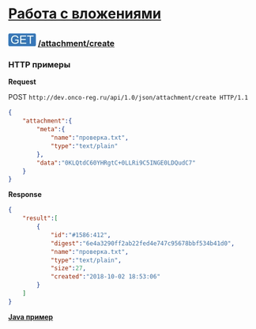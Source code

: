 [Работа с вложениями](../../index.md)
=====================================================

### ![POST](../../../../img/get.png) [/attachment/create](../index.md)

### HTTP примеры

**Request**

POST `http://dev.onco-reg.ru/api/1.0/json/attachment/create HTTP/1.1`
```json
{
    "attachment":{
        "meta":{
            "name":"проверка.txt",
            "type":"text/plain"
        },
        "data":"0KLQtdC60YHRgtC+0LLRi9C5INGE0LDQudC7"
    }
}
```

**Response**
```json
{
    "result":[
        {
            "id":"#1586:412",
            "digest":"6e4a3290ff2ab22fed4e747c95678bbf534b41d0",
            "name":"проверка.txt",
            "type":"text/plain",
            "size":27,
            "created":"2018-10-02 18:53:06"
        }
    ]
}
```

**[Java пример](createJava.md)**